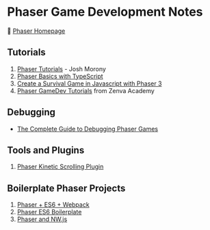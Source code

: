 # Phaser Game Development Notes

:link: [Phaser Homepage](https://phaser.io/)

## Tutorials

1. [Phaser Tutorials](https://www.joshmorony.com/category/phaser-tutorials) - Josh Morony
2. [Phaser Basics with TypeScript](https://www.youtube.com/watch?v=ra8IpkU72oQ)
3. [Create a Survival Game in Javascript with Phaser 3](https://www.morganpage.tech/)
4. [Phaser GameDev Tutorials](https://phasertutorials.com/) from Zenva Academy

## Debugging

- [The Complete Guide to Debugging Phaser Games](https://gamedevacademy.org/how-to-debug-phaser-game)

## Tools and Plugins

1. [Phaser Kinetic Scrolling Plugin](http://jdnichollsc.github.io/Phaser-Kinetic-Scrolling-Plugin/)

## Boilerplate Phaser Projects

1. [Phaser + ES6 + Webpack](https://github.com/lean/phaser-es6-webpack)
2. [Phaser ES6 Boilerplate](https://github.com/belohlavek/phaser-es6-boilerplate)
3. [Phaser and NW.js](http://koobazaur.com/gamedev/streamlining-standalone-web-game-development-environment-phaser-nwjs/)
